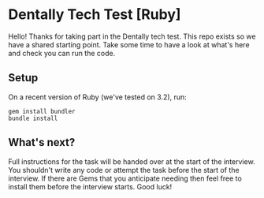 # Dentally Tech Test [Ruby]

Hello! Thanks for taking part in the Dentally tech test. This repo exists so we have a shared starting point. Take some time to have a look at what's here and check you can run the code.


## Setup

On a recent version of Ruby (we've tested on 3.2), run:

```
gem install bundler
bundle install
```

## What's next?

Full instructions for the task will be handed over at the start of the interview. You shouldn't write any code or attempt the task before the start of the interview. If there are Gems that you anticipate needing then feel free to install them before the interview starts. Good luck!